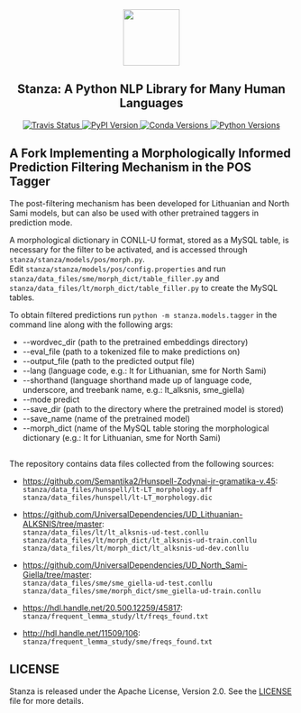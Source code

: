 <div align="center"><img src="https://github.com/stanfordnlp/stanza/raw/dev/images/stanza-logo.png" height="100px"/></div>

<h2 align="center">Stanza: A Python NLP Library for Many Human Languages</h2>

<div align="center">
    <a href="https://travis-ci.com/stanfordnlp/stanza">
        <img alt="Travis Status" src="https://travis-ci.com/stanfordnlp/stanza.svg?token=RPNzRzNDQRoq2x3J2juj&branch=master">
    </a>
    <a href="https://pypi.org/project/stanza/">
        <img alt="PyPI Version" src="https://img.shields.io/pypi/v/stanza?color=blue">
    </a>
    <a href="https://anaconda.org/stanfordnlp/stanza">
        <img alt="Conda Versions" src="https://img.shields.io/conda/vn/stanfordnlp/stanza?color=blue&label=conda">
    </a>
    <a href="https://pypi.org/project/stanza/">
        <img alt="Python Versions" src="https://img.shields.io/pypi/pyversions/stanza?colorB=blue">
    </a>
</div>

## A Fork Implementing a Morphologically Informed Prediction Filtering Mechanism in the POS Tagger

The post-filtering mechanism has been developed for Lithuanian and North Sami models, but can also be used with other pretrained taggers in prediction mode.

A morphological dictionary in CONLL-U format, stored as a MySQL table, is necessary for the filter to be activated, and is accessed through `stanza/stanza/models/pos/morph.py`.  
Edit `stanza/stanza/models/pos/config.properties` and run `stanza/data_files/sme/morph_dict/table_filler.py` and `stanza/data_files/lt/morph_dict/table_filler.py` to create the MySQL tables.


To obtain filtered predictions run `python -m stanza.models.tagger` in the command line along with the following args:

- --wordvec_dir (path to the pretrained embeddings directory)
- --eval_file (path to a tokenized file to make predictions on)
- --output_file (path to the predicted output file)
- --lang (language code, e.g.: lt for Lithuanian, sme for North Sami)
- --shorthand (language shorthand made up of language code, underscore, and treebank name, e.g.: lt_alksnis, sme_giella)
- --mode predict
- --save_dir (path to the directory where the pretrained model is stored)
- --save_name (name of the pretrained model)
- --morph_dict (name of the MySQL table storing the morphological dictionary (e.g.: lt for Lithuanian, sme for North Sami)

##

The repository contains data files collected from the following sources:

* https://github.com/Semantika2/Hunspell-Zodynai-ir-gramatika-v.45:  
  `stanza/data_files/hunspell/lt-LT_morphology.aff`  
  `stanza/data_files/hunspell/lt-LT_morphology.dic`  

* https://github.com/UniversalDependencies/UD_Lithuanian-ALKSNIS/tree/master:  
  `stanza/data_files/lt/lt_alksnis-ud-test.conllu`  
  `stanza/data_files/lt/morph_dict/lt_alksnis-ud-train.conllu`  
  `stanza/data_files/lt/morph_dict/lt_alksnis-ud-dev.conllu`  
 
* https://github.com/UniversalDependencies/UD_North_Sami-Giella/tree/master:  
  `stanza/data_files/sme/sme_giella-ud-test.conllu`  
  `stanza/data_files/sme/morph_dict/sme_giella-ud-train.conllu`

* https://hdl.handle.net/20.500.12259/45817:  
  `stanza/frequent_lemma_study/lt/freqs_found.txt`  
  
* http://hdl.handle.net/11509/106:  
  `stanza/frequent_lemma_study/sme/freqs_found.txt`  









## LICENSE

Stanza is released under the Apache License, Version 2.0. See the [LICENSE](https://github.com/stanfordnlp/stanza/blob/master/LICENSE) file for more details.
